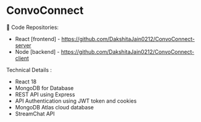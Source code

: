 # ConvoConnect


🔗 Code Repositories:
- React [frontend] - https://github.com/DakshitaJain0212/ConvoConnect-server
- Node [backend] - https://github.com/DakshitaJain0212/ConvoConnect-client

 Technical Details :
- React 18 
- MongoDB for Database
- REST API using Express
- API Authentication using JWT token and cookies
- MongoDB Atlas cloud database
- StreamChat API
